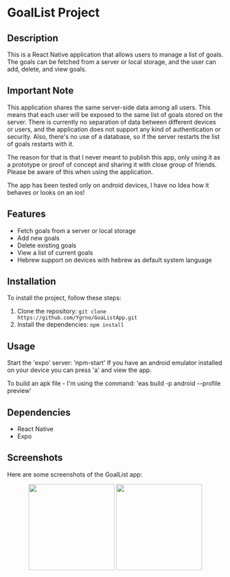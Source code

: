 # GoalList Project

## Description

This is a React Native application that allows users to manage a list of goals. The goals can be fetched from a server or local storage, and the user can add, delete, and view goals.

## Important Note

This application shares the same server-side data among all users. This means that each user will be exposed to the same list of goals stored on the server. 
There is currently no separation of data between different devices or users, and the application does not support any kind of authentication or security.
Also, there's no use of a database, so if the server restarts the list of goals restarts with it.

The reason for that is that I never meant to publish this app, only using it as a prototype or proof of concept and sharing it with close group of friends.
Please be aware of this when using the application.

The app has been tested only on android devices, I have no Idea how it behaves or looks on an ios!

## Features

- Fetch goals from a server or local storage
- Add new goals
- Delete existing goals
- View a list of current goals
- Hebrew support on devices with hebrew as default system language

## Installation

To install the project, follow these steps:

1. Clone the repository: `git clone https://github.com/Ygrno/GoaListApp.git`
2. Install the dependencies: `npm install`

## Usage

Start the 'expo' server: 'npm-start'
If you have an android emulator installed on your device you can press 'a' and view the app. 

To build an apk file - I'm using the command: 'eas build -p android --profile preview'

## Dependencies

- React Native
- Expo

## Screenshots

Here are some screenshots of the GoalList app:

<p float="left" align="center">
  <img src="https://github.com/Ygrno/GoaListApp/assets/26521541/c94b28ff-c8b4-423a-aae4-53ff49310e7c" width="200" />
  <img src="https://github.com/Ygrno/GoaListApp/assets/26521541/a7e6014e-6a1e-44db-a467-74c9c9a1871c" width="200" /> 
</p>
